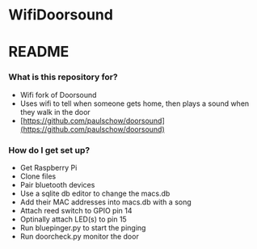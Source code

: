 # WifiDoorsound #
# README #

### What is this repository for? ###

* Wifi fork of Doorsound
* Uses wifi to tell when someone gets home, then plays a sound when they walk in the door
* [https://github.com/paulschow/doorsound](https://github.com/paulschow/doorsound)

### How do I get set up? ###

* Get Raspberry Pi
* Clone files
* Pair bluetooth devices
* Use a sqlite db editor to change the macs.db
* Add their MAC addresses into macs.db with a song
* Attach reed switch to GPIO pin 14
* Optinally attach LED(s) to pin 15
* Run bluepinger.py to start the pinging
* Run doorcheck.py monitor the door
